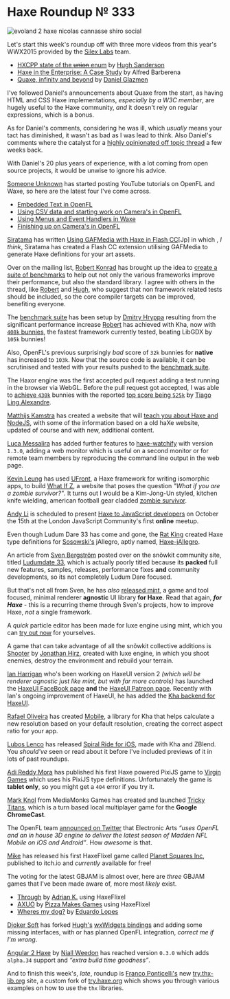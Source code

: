 [_template]: ../templates/roundup.html
[date]: / "2015-08-17 08:26:00"
[modified]: / "2015-08-26 16:52:00"
[published]: / "2015-08-26 13:00:00"
[“”]: a ""
# Haxe Roundup № 333

![evoland 2 haxe nicolas cannasse shiro social](/img/333/evoland2.jpg "Evoland 2 concept art from Shiro Games")

Let's start this week's roundup off with three more videos from this year's
WWX2015 provided by the [Silex Labs][tw1] team.

- [HXCPP state of the ~~union~~ enum][l1] by [Hugh Sanderson][tw2]
- [Haxe in the Enterprise: A Case Study][l2] by Alfred Barberena
- [Quaxe, infinity and beyond][l3] by [Daniel Glazmen][tw3]

I've followed Daniel's announcements about Quaxe from the start, as having
HTML and CSS Haxe implementations, _especially by a W3C member_, are hugely useful
to the Haxe community, _and_ it doesn't rely on regular expressions, which is a bonus.

As for Daniel's comments, considering he was ill, which _usually_ means your
tact has diminished, it wasn't as bad as I was lead to think. Also Daniel's comments
where the catalyst for a [highly opinionated off topic thread][l4]
a few weeks back.

With Daniel's 20 plus years of experience, with a lot coming from open source projects,
it would be unwise to ignore his advice.

[Someone Unknown][tw4] has started posting YouTube tutorials on OpenFL and Waxe,
so here are the latest four I've come across.

- [Embedded Text in OpenFL][l5]
- [Using CSV data and starting work on Camera's in OpenFL][l6]
- [Using Menus and Event Handlers in Waxe][l7]
- [Finishing up on Camera's in OpenFL][l8]

[Siratama][tw5] has written [Using GAFMedia with Haxe in Flash CC][l9][Jp] in which
, _I think_, Siratama has created a Flash CC extension utilising GAFMedia
to generate Haxe definitions for your art assets.

Over on the mailing list, [Robert Konrad][tw6] has brought up the idea to 
[create a suite of benchmarks][l10] to help out not only the various 
frameworks improve their performance, but also the standard library. I agree with
others in the thread, like [Robert][tw6] and [Hugh][tw7], who suggest that 
non framework related tests should be included, so the core compiler targets 
can be improved, benefiting everyone.

The [benchmark suite][l11] has been setup by 
[Dmitry Hryppa][tw8] resulting from the significant performance increase
[Robert][tw6] has achieved with Kha, now with [`408k` bunnies][l12], the fastest
framework currently tested, beating LibGDX by `105k` bunnies!

Also, OpenFL's previous surprisingly _bad_ score of `32k` bunnies for **native**
has increased to `103k`. Now that the source code is available, it can be
scrutinised and tested with your results pushed to the [benchmark suite][l13].

The Haxor engine was the first accepted pull request adding a test running
in the browser via WebGL. Before the pull request got accepted, I was able to
[achieve `430k`][l14] bunnies with the reported [top score being `525k`][l15] by 
[Tiago Ling Alexandre][tw9].

[Matthijs Kamstra][tw10] has created a website that will [teach you about
Haxe and NodeJS][l16], with some of the information based on a old
haXe website, updated of course and with new, additional content.

[Luca Messalira][tw11] has added further features to [haxe-watchify][l17] with
version `1.3.0`, adding a web monitor which is useful on a second monitor or for 
remote team members by reproducing the command line output in the
web page.

[Kevin Leung][gh1] has used [UFront][l18], a Haxe framework for writing isomorphic
apps, to build [What If Z][l19], a website that poses the question
_"What if you are a zombie survivor?"_. It turns out I would be a Kim-Jong-Un
styled, kitchen knife wielding, american football gear cladded 
[zombie survivor][l20].

[Andy Li][tw12] is scheduled to present [Haxe to JavaScript developers][l21]
on October the 15th at the London JavaScript Community's first **online** meetup.

Even though Ludum Dare 33 has come and gone, the [Rat King][tw13] created Haxe
type definitions for [Sosowski's][tw14] jAllegro, aptly named, 
[Haxe-jAllegro][l22].

An article from [Sven Bergström][tw15] posted over on the snõwkit community
site, titled [Ludumdate 33][l23], which is actually poorly titled because its
**packed** full new features, samples, releases, performance fixes **and** 
community developments, so its not completely Ludum Dare focused.

But that's not all from Sven, he has _also_ [released mínt][l24], a game and tool focused, 
minimal renderer **agnostic** UI library **for Haxe**. Read that again, _**for Haxe**_ -
this is a recurring theme through Sven's projects, how to improve Haxe, _not_
a single framework.

A _quick_ particle editor has been made for luxe engine using mínt, which you
can [try out now][l25] for yourselves.

A game that can take advantage of all the snõwkit collective additions is
[Shooter][l26] by [Jonathan Hirz][tw16], created with luxe engine, in which you shoot enemies, destroy
the environment and rebuild your terrain.

[Ian Harrigan][tw17] who's been working on HaxeUI version 2 _(which will be
renderer agnostic just like mínt, but with far more controls)_ has launched
the [HaxeUI FaceBook page][l27] **and** the [HaxeUI Patreon page][l28]. 
Recently with Ian's ongoing improvement of HaxeUI, he has added the
[Kha backend for HaxeUI][l29].

[Rafael Oliveira][tw18] has created [Mobile][l30], a library for Kha that
helps calculate a new resolution based on your default resolution, creating the
correct aspect ratio for your app.

[Lubos Lenco][tw19] has released [Spiral Ride for iOS][l31], made with Kha 
and ZBlend. You _should've_ seen or read about it before I've included
previews of it in lots of past roundups.

[Adi Reddy Mora][tw20] has published his first Haxe powered PixiJS game
to [Virgin Games][l32] which uses his PixiJS type definitions. Unfortunately
the game is **tablet only**, so you might get a `404` error if you try
it.

[Mark Knol][tw21] from MediaMonks Games has created and launched 
[Tricky Titans][l33], which is a turn based local multiplayer game for the
**Google ChromeCast**.

The OpenFL team [announced on Twitter][l34] that Electronic Arts _“uses OpenFL and an
in house 3D engine to deliver the latest season of Madden NFL Mobile on iOS and
Android”_. How _awesome_ is that.

[Mike][tw22] has released his first HaxeFlixel game called 
[Planet Squares Inc][l35], published to itch.io and _currently_ available for
free!

The voting for the latest GBJAM is almost over, here are _three_ GBJAM games
that I've been made aware of, more most _likely_ exist.

- [Through][l38] by [Adrian K.][tw25] using HaxeFlixel
- [AXUO][l37] by [Pizza Makes Games][tw24] using HaxeFlixel
- [Wheres my dog?][l36] by [Eduardo Lopes][tw23]

[Djoker Soft][tw26] has forked [Hugh's][tw2] [wxWidgets bindings][l39] and adding some
missing interfaces, with or has planned OpenFL integration, _correct me if I'm
wrong_.

[Angular 2 Haxe][l40] by [Niall Weedon][tw27] has reached version `0.3.0` which adds
`alpha.34` support and _“extra build time goodness”_.

And to finish this week's, _late_, roundup is [Franco Ponticelli's][tw28]
new [try.thx-lib.org][l41] site, a custom fork of [try.haxe.org][l42] 
which shows you through various examples on how to use the `thx` libraries.

[gh1]: https://github.com/kevinresol "@kevinresol"

[tw28]: https://twitter.com/fponticelli "@fponticelli"
[tw27]: https://twitter.com/niall_weedon "@niall_weedon"
[tw26]: https://twitter.com/djokersoft "@djokersoft"
[tw25]: https://twitter.com/goshki "@goshki"
[tw24]: https://twitter.com/Pizzamakesgames "@Pizzamakesgames"
[tw23]: https://twitter.com/EdoardoLopes "@EdoardoLopes"
[tw22]: https://twitter.com/mikeevmm "@mikeevmm"
[tw21]: https://twitter.com/mknol "@mknol"
[tw20]: https://twitter.com/adireddy "@adireddy"
[tw19]: https://twitter.com/luboslenco "@luboslenco"
[tw18]: https://twitter.com/sudoestegames "@sudoestegames"
[tw17]: https://twitter.com/IanHarrigan1982 "@IanHarrigan1982"
[tw16]: https://twitter.com/jonathanhirz "@jonathanhirz"
[tw15]: https://twitter.com/___discovery "@___discovery"
[tw14]: https://twitter.com/Sosowski "@Sosowski"
[tw13]: https://twitter.com/RatKingsLair "@RatKingsLair"
[tw12]: https://twitter.com/andy_li "@andy_li"
[tw11]: https://twitter.com/lucamezzalira "@lucamezzalira"
[tw10]: https://twitter.com/MatthijsKamstra "@MatthijsKamstra"
[tw9]: https://twitter.com/TiagoLing "@TiagoLing"
[tw8]: https://twitter.com/dmitryhryppa "@dmitryhryppa"
[tw7]: https://twitter.com/GameHaxe "@GameHaxe"
[tw6]: https://twitter.com/robdangerous "@robdangerous"
[tw5]: https://twitter.com/dango_itimi "@dango_itimi"
[tw4]: https://twitter.com/tienery "@tienery"
[tw3]: https://twitter.com/glazou "@glazou"
[tw2]: https://twitter.com/GameHaxe "@GameHaxe"
[tw1]: https://twitter.com/silexlabs "@silexlabs"

[l42]: http://try.haxe.org/ "Try Haxe Online"
[l41]: http://try.thx-lib.org/ "Try thx-lib Online"
[l40]: https://github.com/nweedon/angular2haxe "Angular2Haxe on GitHub"
[l39]: https://github.com/akadjoker/waxe "Waxe on GitHub"
[l38]: http://gamejolt.com/games/through/85283 "Through GBJAM 4"
[l37]: http://gamejolt.com/games/axuo/86972 "AXUO GBJAM 4"
[l36]: http://jams.gamejolt.io/gbjam4/games/where-s-my-dog/87073 "Wheres my dog? GBJAM 4"
[l35]: http://miguelmurca.itch.io/psi "Planet Squares Inc available on Itch.io"
[l34]: https://twitter.com/Open_FL/status/634031045235466240 "Electronic Arts uses OpenFL for iOS and Android games"
[l33]: http://www.trickytitans.com/ "Tricky Titans"
[l32]: https://m.virgingames.com/game/animal-riches/demo "Animal Riches Haxe PixiJS Game"
[l31]: https://itunes.apple.com/us/app/spiral-ride/id982270516 "Spiral Ride available on iTunes App Store"
[l30]: https://github.com/RafaelOliveira/Mobile "Mobile on GitHub"
[l29]: https://twitter.com/IanHarrigan1982/status/633403754696589312 "HaxeUI Kha backend preview on Twitter"
[l28]: https://www.patreon.com/haxeui?ty=h "HaxeUI Patreon Page"
[l27]: https://www.facebook.com/haxeui "HaxeUI FaceBook Page"
[l26]: https://gitlab.com/jonathanhirz/shooter "Shooter on GitLab"
[l25]: https://fuzzywuzzie.github.io/LuxeParticleDesigner/ "Luxe engine particle designer using mínt"
[l24]: http://snowkit.org/2015/08/21/mint-alpha-release/ "Mínt alpha release"
[l23]: http://snowkit.org/2015/08/20/ludumdare-33/ "Ludumdare 33 on Snõwkit"
[l22]: https://github.com/ratkingsminion/haxe-jAllegro "Haxe-jAllegro on GitHub"
[l21]: http://www.meetup.com/London-JavaScript-Community/events/224686660/ "Haxe for JavaScript developers online meetup"
[l20]: http://whatifz.com/zombie-survivor/eNrLrzSxykvMTa00NLYKzs5MzFE1MnBKzMzLqzSzSk_NS0ktqjS0yk0HAAuFDYg "What if you are a zombie survivor? Skial Bainn"
[l19]: http://whatifz.com/ "What if you are a zombie survivor?"
[l18]: http://ufront.net/ "UFront | A powerful framework for writing isomorphic apps in Haxe"
[l17]: http://lucamezzalira.github.io/haxe-watchify/ "Haxe Watchify on GitHub"
[l16]: http://matthijskamstra.github.io/haxenode/ "Haxe and NodeJS | An Introduction"
[l15]: https://twitter.com/TiagoLing/status/634415400508358656 "Haxor BunnyMark test results"
[l14]: https://twitter.com/skial/status/634413386646822912/photo/1 "Haxor BunnyMark test results"
[l13]: https://github.com/dmitryhryppa/Frameworks_test/issues/1 "Add your results to the benchmark suite on GitHub"
[l12]: http://themozokteam.com/playground/frameworkstest/ "Framework BunnyMark benchmark"
[l11]: https://github.com/dmitryhryppa/Frameworks_test "Haxe Benchmark Suite on GitHub"
[l10]: https://groups.google.com/forum/#!topic/haxelang/zSsnCGb6Wks "Haxe Performance Test Suite"
[l9]: http://www.dango-itimi.com/blog/archives/2015/001235.html "Using GAFMedia with Haxe in Flash CC [Jp]"
[l8]: https://www.youtube.com/watch?v=1pk1TzSvA-s "Finishing up on Camera's in OpenFL on YouTube"
[l7]: https://www.youtube.com/watch?v=jlJJpZrgc6Q "Using Menus and Event Handlers in Waxe on YouTube"
[l6]: https://www.youtube.com/watch?v=fFK-wD6YAuE "Using CSV data and starting work on camera's in OpenFL on YouTube"
[l5]: https://www.youtube.com/watch?v=S_YmM-_OQpY "Embedded Text in OpenFL on YouTube"
[l4]: https://groups.google.com/forum/#!msg/haxelang/i8iXdpK8oAc/W71069ztvu4J "That one highly opinionated Haxe thread"
[l3]: http://www.silexlabs.org/quaxe-infinity-and-beyond/ "Quaxe, infinity and beyond WWX2015 talk"
[l2]: http://www.silexlabs.org/haxe-in-the-enterprise-a-case-study/ "Haxe in the Enterprise: A Case Study WWX2015 talk"
[l1]: http://www.silexlabs.org/hxcpp-state-of-the-enum-union/ "HXCPP state of the enum WWX2015 talk"

